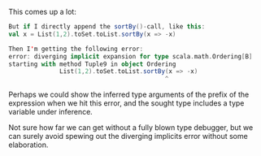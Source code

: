 This comes up a lot:

```scala
But if I directly append the sortBy()-call, like this:
val x = List(1,2).toSet.toList.sortBy(x => -x)

Then I'm getting the following error:
error: diverging implicit expansion for type scala.math.Ordering[B]
starting with method Tuple9 in object Ordering
              List(1,2).toSet.toList.sortBy(x => -x)
                                           ^
```

Perhaps we could show the inferred type arguments of the prefix of the expression when we hit this error, and the sought type includes a type variable under inference.

Not sure how far we can get without a fully blown type debugger, but we can surely avoid spewing out the diverging implicits error without some elaboration.
